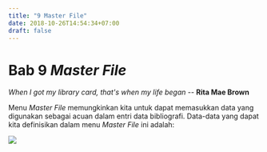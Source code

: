 ```yaml
---
title: "9 Master File"
date: 2018-10-26T14:54:34+07:00
draft: false
---
```


# Bab 9 _Master File_

_When I got my library card, that's when my life began_ -- **Rita Mae Brown**

Menu _Master File_ memungkinkan kita untuk dapat memasukkan data yang digunakan sebagai acuan dalam entri data bibliografi. Data-data yang dapat kita definisikan dalam menu _Master File_ ini adalah:

![](/assets/11.1_Tampilan_Modul_Master_File.png)